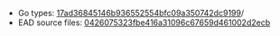 * Go types: [17ad36845146b936552554bfc09a350742dc9199](https://github.com/NYULibraries/dlts-finding-aids-ead-go-packages/commit/17ad36845146b936552554bfc09a350742dc9199)/
* EAD source files: [0426075323fbe416a31096c67659d461002d2ecb](https://github.com/NYULibraries/dlts-finding-aids-ead-sample-set-1/commit/0426075323fbe416a31096c67659d461002d2ecb)
